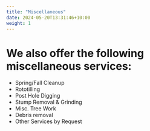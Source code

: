 ```yaml
---
title: "Miscellaneous"
date: 2024-05-20T13:31:46+10:00
weight: 1
---
```


# We also offer the following miscellaneous services:

- Spring/Fall Cleanup
- Rototilling
- Post Hole Digging
- Stump Removal & Grinding
- Misc. Tree Work
- Debris removal
- Other Services by Request

